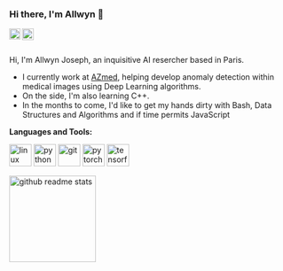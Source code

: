 ### Hi there, I'm Allwyn 👋

<a href="https://www.linkedin.com/in/allwyn-joseph/">
  <img align="left" alt="Allwyn Joseph | LinkedIn" width="20px" src="https://www.vectorlogo.zone/logos/twitter/twitter-icon.svg" />
</a>
<a href="https://twitter.com/anuraghazru">
  <img align="left" alt="Allwyn Joseph | Twitter" width="21px" src="https://www.vectorlogo.zone/logos/linkedin/linkedin-icon.svg" />
</a>


<br />
<br />

Hi, I'm Allwyn Joseph, an inquisitive AI resercher based in Paris. 
- I currently work at [AZmed](azmed.co), helping develop anomaly detection within medical images using Deep Learning algorithms.
- On the side, I'm also learning C++.
- In the months to come, I'd like to get my hands dirty with Bash, Data Structures and Algorithms and if time permits JavaScript


**Languages and Tools:**  
<p align="left">
<img src="https://www.vectorlogo.zone/logos/linux/linux-icon.svg" alt="linux" width="40" height="40"/> 
<img src="https://www.vectorlogo.zone/logos/python/python-icon.svg" alt="python" width="40" height="40"/> 
<img src="https://www.vectorlogo.zone/logos/git-scm/git-scm-icon.svg" alt="git" width="40" height="40"/> 
<img src="https://www.vectorlogo.zone/logos/pytorch/pytorch-icon.svg" alt="pytorch" width="40" height="40"/>
<img src="https://www.vectorlogo.zone/logos/tensorflow/tensorflow-icon.svg" alt="tensorflow" width="40" height="40"/>
  
  
<p align="left">
<a href="https://github.com/allwyn12?tab=repositories"><img src="https://github-readme-stats.vercel.app/api?username=allwyn12&count_private=true&show_icons=true&hide=issues" alt="github readme stats" height="156"/></a>

</p>
<!--- 	</p>
  if you have forked this to use on your profile, 	
  Change the `github-readme-stats.anuraghazra1.vercel.app` to `github-readme-stats.vercel.app` 	<p align="left"> 

<!--- 
  if you have forked this to use on your profile, 
  Change the `github-readme-stats.anuraghazra1.vercel.app` to `github-readme-stats.vercel.app` 
--->

<!-- Change the `github-readme-stats.anuraghazra1.vercel.app` to `github-readme-stats.vercel.app`  -->


